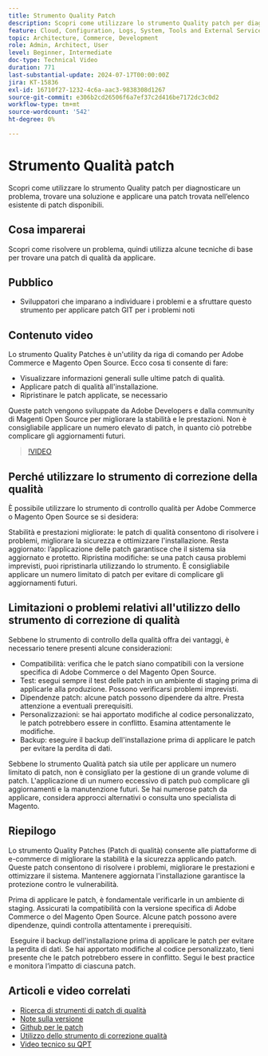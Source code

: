 ```yaml
---
title: Strumento Quality Patch
description: Scopri come utilizzare lo strumento Quality patch per diagnosticare un problema, trovare una soluzione e applicare una patch trovata nell’elenco esistente di patch disponibili.
feature: Cloud, Configuration, Logs, System, Tools and External Services
topic: Architecture, Commerce, Development
role: Admin, Architect, User
level: Beginner, Intermediate
doc-type: Technical Video
duration: 771
last-substantial-update: 2024-07-17T00:00:00Z
jira: KT-15836
exl-id: 16710f27-1232-4c6a-aac3-9838308d1267
source-git-commit: e306b2cd26506f6a7ef37c2d416be7172dc3c0d2
workflow-type: tm+mt
source-wordcount: '542'
ht-degree: 0%

---
```


# Strumento Qualità patch

Scopri come utilizzare lo strumento Quality patch per diagnosticare un problema, trovare una soluzione e applicare una patch trovata nell’elenco esistente di patch disponibili.

## Cosa imparerai

Scopri come risolvere un problema, quindi utilizza alcune tecniche di base per trovare una patch di qualità da applicare.

## Pubblico

* Sviluppatori che imparano a individuare i problemi e a sfruttare questo strumento per applicare patch GIT per i problemi noti

## Contenuto video

Lo strumento Quality Patches è un&#39;utility da riga di comando per Adobe Commerce e Magento Open Source. Ecco cosa ti consente di fare:

* Visualizzare informazioni generali sulle ultime patch di qualità.
* Applicare patch di qualità all&#39;installazione.
* Ripristinare le patch applicate, se necessario

Queste patch vengono sviluppate da Adobe Developers e dalla community di Magenti Open Source per migliorare la stabilità e le prestazioni. Non è consigliabile applicare un numero elevato di patch, in quanto ciò potrebbe complicare gli aggiornamenti futuri.

>[!VIDEO](https://video.tv.adobe.com/v/3431436?learn=on)

## Perché utilizzare lo strumento di correzione della qualità

È possibile utilizzare lo strumento di controllo qualità per Adobe Commerce o Magento Open Source se si desidera:

Stabilità e prestazioni migliorate: le patch di qualità consentono di risolvere i problemi, migliorare la sicurezza e ottimizzare l&#39;installazione.
Resta aggiornato: l’applicazione delle patch garantisce che il sistema sia aggiornato e protetto.
Ripristina modifiche: se una patch causa problemi imprevisti, puoi ripristinarla utilizzando lo strumento. È consigliabile applicare un numero limitato di patch per evitare di complicare gli aggiornamenti futuri.  

## Limitazioni o problemi relativi all&#39;utilizzo dello strumento di correzione di qualità

Sebbene lo strumento di controllo della qualità offra dei vantaggi, è necessario tenere presenti alcune considerazioni:

* Compatibilità: verifica che le patch siano compatibili con la versione specifica di Adobe Commerce o del Magento Open Source.
* Test: esegui sempre il test delle patch in un ambiente di staging prima di applicarle alla produzione. Possono verificarsi problemi imprevisti.
* Dipendenze patch: alcune patch possono dipendere da altre. Presta attenzione a eventuali prerequisiti.
* Personalizzazioni: se hai apportato modifiche al codice personalizzato, le patch potrebbero essere in conflitto. Esamina attentamente le modifiche.
* Backup: eseguire il backup dell&#39;installazione prima di applicare le patch per evitare la perdita di dati.

Sebbene lo strumento Qualità patch sia utile per applicare un numero limitato di patch, non è consigliato per la gestione di un grande volume di patch. L&#39;applicazione di un numero eccessivo di patch può complicare gli aggiornamenti e la manutenzione futuri. Se hai numerose patch da applicare, considera approcci alternativi o consulta uno specialista di Magento. 

## Riepilogo

Lo strumento Quality Patches (Patch di qualità) consente alle piattaforme di e-commerce di migliorare la stabilità e la sicurezza applicando patch. Queste patch consentono di risolvere i problemi, migliorare le prestazioni e ottimizzare il sistema. Mantenere aggiornata l&#39;installazione garantisce la protezione contro le vulnerabilità.

Prima di applicare le patch, è fondamentale verificarle in un ambiente di staging. Assicurati la compatibilità con la versione specifica di Adobe Commerce o del Magento Open Source. Alcune patch possono avere dipendenze, quindi controlla attentamente i prerequisiti.

 Eseguire il backup dell&#39;installazione prima di applicare le patch per evitare la perdita di dati. Se hai apportato modifiche al codice personalizzato, tieni presente che le patch potrebbero essere in conflitto. Segui le best practice e monitora l’impatto di ciascuna patch.

## Articoli e video correlati

* [Ricerca di strumenti di patch di qualità](https://experienceleague.adobe.com/tools/commerce-quality-patches/index.html)
* [Note sulla versione](https://experienceleague.adobe.com/en/docs/commerce-operations/tools/quality-patches-tool/release-notes)
* [Github per le patch](https://github.com/magento/quality-patches/blob/master/patches/os/)
* [Utilizzo dello strumento di correzione qualità](https://experienceleague.adobe.com/en/docs/commerce-operations/tools/quality-patches-tool/usage)
* [Video tecnico su QPT](https://experienceleague.adobe.com/en/docs/commerce-learn/tutorials/tools/quality-patch-tool)
